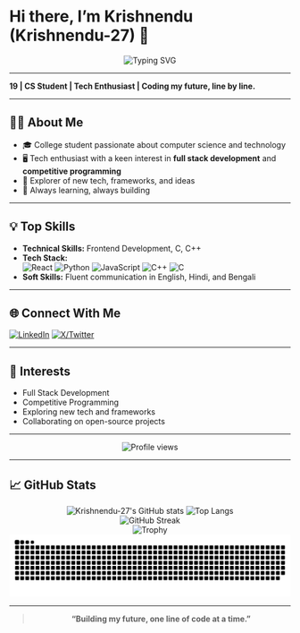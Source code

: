 # Hi there, I’m Krishnendu (Krishnendu-27) 👋

<p align="center">
  <img src="https://readme-typing-svg.demolab.com?font=Fira+Code&weight=700&pause=1000&color=00BFFF&center=true&vCenter=true&width=435&lines=Hey%2C+I'm+Krishnendu!;CS+Student+%7C+Tech+Enthusiast;Coding+my+future,+line+by+line." alt="Typing SVG" />
</p>

---

**19 | CS Student | Tech Enthusiast | Coding my future, line by line.**

---

## 👨‍💻 About Me

- 🎓 College student passionate about computer science and technology
- 🖥️ Tech enthusiast with a keen interest in **full stack development** and **competitive programming**
- 🚀 Explorer of new tech, frameworks, and ideas
- 🌱 Always learning, always building

---

## 💡 Top Skills

- **Technical Skills:** Frontend Development, C, C++
- **Tech Stack:**  
  ![React](https://img.shields.io/badge/-React-61DAFB?logo=react&logoColor=white&style=flat)
  ![Python](https://img.shields.io/badge/-Python-3776AB?logo=python&logoColor=white&style=flat)
  ![JavaScript](https://img.shields.io/badge/-JavaScript-F7DF1E?logo=javascript&logoColor=black&style=flat)
  ![C++](https://img.shields.io/badge/-C++-00599C?logo=c%2B%2B&logoColor=white&style=flat)
  ![C](https://img.shields.io/badge/-C-00599C?logo=c&logoColor=white&style=flat)
- **Soft Skills:** Fluent communication in English, Hindi, and Bengali

---

## 🌐 Connect With Me

[![LinkedIn](https://img.shields.io/badge/LinkedIn-blue?style=flat&logo=linkedin)](https://www.linkedin.com/in/krishnendu-ghosh-884000366/)
[![X/Twitter](https://img.shields.io/badge/X-1DA1F2?style=flat&logo=twitter&logoColor=white)](https://x.com/KaiDeep_27)

---

## 🚀 Interests

- Full Stack Development
- Competitive Programming
- Exploring new tech and frameworks
- Collaborating on open-source projects

---

<p align="center">
  <img src="https://komarev.com/ghpvc/?username=Krishnendu-27&color=blue" alt="Profile views"/>
</p>

---

## 📈 GitHub Stats

<p align="center">
  <img src="https://github-readme-stats.vercel.app/api?username=Krishnendu-27&show_icons=true&theme=tokyonight" alt="Krishnendu-27's GitHub stats" height="160"/>
  <img src="https://github-readme-stats.vercel.app/api/top-langs/?username=Krishnendu-27&layout=compact&theme=tokyonight" alt="Top Langs" height="160"/>
  <br/>
  <img src="https://streak-stats.demolab.com?user=Krishnendu-27&theme=tokyonight&hide_border=true" alt="GitHub Streak" height="120"/>
  <br/>
  <img src="https://github-profile-trophy.vercel.app/?username=Krishnendu-27&theme=tokyonight&row=1&column=8" alt="Trophy" height="100"/>
  <br/>
  <img src="https://github.com/Platane/snk/raw/output/github-contribution-grid-snake.svg" alt="Contribution Snake"/>
</p>

---

> <p align="center"><b>“Building my future, one line of code at a time.”</b></p>
